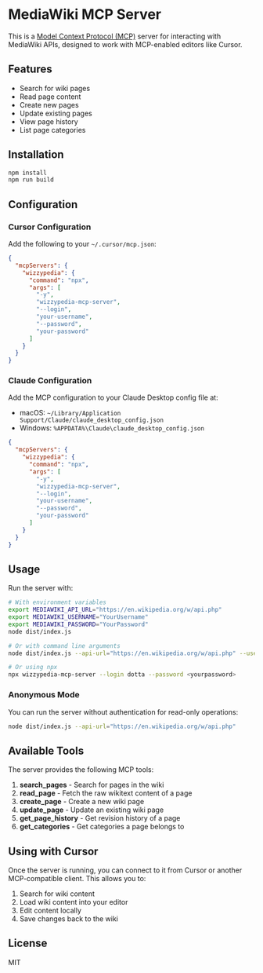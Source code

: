 # MediaWiki MCP Server

This is a [Model Context Protocol (MCP)](https://github.com/anthropics/anthropic-cookbook/tree/main/tools_and_apis/mcp) server for interacting with MediaWiki APIs, designed to work with MCP-enabled editors like Cursor.

## Features

- Search for wiki pages
- Read page content
- Create new pages
- Update existing pages
- View page history
- List page categories

## Installation

```bash
npm install
npm run build
```

## Configuration

### Cursor Configuration

Add the following to your `~/.cursor/mcp.json`:

```json
{
  "mcpServers": {
    "wizzypedia": {
      "command": "npx",
      "args": [
        "-y",
        "wizzypedia-mcp-server",
        "--login",
        "your-username",
        "--password",
        "your-password"
      ]
    }
  }
}
```

### Claude Configuration

Add the MCP configuration to your Claude Desktop config file at:

- macOS: `~/Library/Application Support/Claude/claude_desktop_config.json`
- Windows: `%APPDATA%\Claude\claude_desktop_config.json`

```json
{
  "mcpServers": {
    "wizzypedia": {
      "command": "npx",
      "args": [
        "-y",
        "wizzypedia-mcp-server",
        "--login",
        "your-username",
        "--password",
        "your-password"
      ]
    }
  }
}
```

## Usage

Run the server with:

```bash
# With environment variables
export MEDIAWIKI_API_URL="https://en.wikipedia.org/w/api.php"
export MEDIAWIKI_USERNAME="YourUsername"
export MEDIAWIKI_PASSWORD="YourPassword"
node dist/index.js

# Or with command line arguments
node dist/index.js --api-url="https://en.wikipedia.org/w/api.php" --username="YourUsername" --password="YourPassword"

# Or using npx
npx wizzypedia-mcp-server --login dotta --password <yourpassword>
```

### Anonymous Mode

You can run the server without authentication for read-only operations:

```bash
node dist/index.js --api-url="https://en.wikipedia.org/w/api.php"
```

## Available Tools

The server provides the following MCP tools:

1. **search_pages** - Search for pages in the wiki
2. **read_page** - Fetch the raw wikitext content of a page
3. **create_page** - Create a new wiki page
4. **update_page** - Update an existing wiki page
5. **get_page_history** - Get revision history of a page
6. **get_categories** - Get categories a page belongs to

## Using with Cursor

Once the server is running, you can connect to it from Cursor or another MCP-compatible client. This allows you to:

1. Search for wiki content
2. Load wiki content into your editor
3. Edit content locally
4. Save changes back to the wiki

## License

MIT
